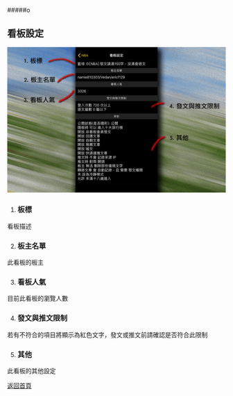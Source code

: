 #####o
## 看板設定

![Image of Board Settings](../v1/images/board_settings.png)   

1. ### 板標
看板描述

2. ### 板主名單
此看板的板主

3. ### 看板人氣
目前此看板的瀏覽人數

4. ### 發文與推文限制
若有不符合的項目將顯示為紅色文字，發文或推文前請確認是否符合此限制

5. ### 其他
此看板的其他設定  
  
[返回首頁](https://kimieno.github.io/ios.pitt) 